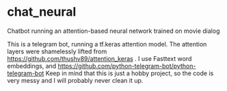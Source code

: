 # chat_neural
Chatbot running an attention-based neural network trained on movie dialog

This is a telegram bot, running a tf.keras attention model. The attention layers were shamelessly lifted from https://github.com/thushv89/attention_keras . I use Fasttext word embeddings, and https://github.com/python-telegram-bot/python-telegram-bot
Keep in mind that this is just a hobby project, so the code is very messy and I will probably never clean it up.
